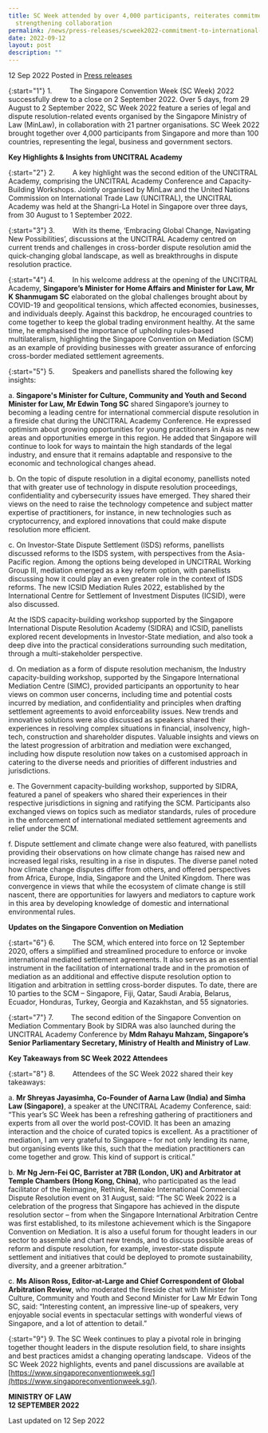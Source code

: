 ```yaml
---
title: SC Week attended by over 4,000 participants, reiterates commitment to
  strengthening collaboration
permalink: /news/press-releases/scweek2022-commitment-to-international-dispute-resolution/
date: 2022-09-12
layout: post
description: ""
---
```

12 Sep 2022 Posted in [Press releases](/news/press-releases)

{:start="1"}
1.         The Singapore Convention Week (SC Week) 2022 successfully drew to a close on 2 September 2022. Over 5 days, from 29 August to 2 September 2022, SC Week 2022 feature a series of legal and dispute resolution-related events organised by the Singapore Ministry of Law (MinLaw), in collaboration with 21 partner organisations. SC Week 2022 brought together over 4,000 participants from Singapore and more than 100 countries, representing the legal, business and government sectors.

**Key Highlights & Insights from UNCITRAL Academy**

{:start="2"}
2.         A key highlight was the second edition of the UNCITRAL Academy, comprising the UNCITRAL Academy Conference and Capacity-Building Workshops. Jointly organised by MinLaw and the United Nations Commission on International Trade Law (UNCITRAL), the UNCITRAL Academy was held at the Shangri-La Hotel in Singapore over three days, from 30 August to 1 September 2022.

{:start="3"}
3.         With its theme, ‘Embracing Global Change, Navigating New Possibilities’, discussions at the UNCITRAL Academy centred on current trends and challenges in cross-border dispute resolution amid the quick-changing global landscape, as well as breakthroughs in dispute resolution practice.

{:start="4"}
4.         In his welcome address at the opening of the UNCITRAL Academy, **Singapore’s Minister for Home Affairs and Minister for Law, Mr K Shanmugam SC** elaborated on the global challenges brought about by COVID-19 and geopolitical tensions, which affected economies, businesses, and individuals deeply. Against this backdrop, he encouraged countries to come together to keep the global trading environment healthy. At the same time, he emphasised the importance of upholding rules-based multilateralism, highlighting the Singapore Convention on Mediation (SCM) as an example of providing businesses with greater assurance of enforcing cross-border mediated settlement agreements.

{:start="5"}
5.         Speakers and panellists shared the following key insights: 

a.	         **Singapore's Minister for Culture, Community and Youth and Second Minister for Law, Mr Edwin Tong SC** shared Singapore’s journey to becoming a leading centre for international commercial dispute resolution in a fireside chat during the UNCITRAL Academy Conference. He expressed optimism about growing opportunities for young practitioners in Asia as new areas and opportunities emerge in this region. He added that Singapore will continue to look for ways to maintain the high standards of the legal industry, and ensure that it remains adaptable and responsive to the economic and technological changes ahead. 

b.	         On the topic of dispute resolution in a digital economy, panellists noted that with greater use of technology in dispute resolution proceedings, confidentiality and cybersecurity issues have emerged. They shared their views on the need to raise the technology competence and subject matter expertise of practitioners, for instance, in new technologies such as cryptocurrency, and explored innovations that could make dispute resolution more efficient. 

c.	         On Investor-State Dispute Settlement (ISDS) reforms, panellists discussed reforms to the ISDS system, with perspectives from the Asia-Pacific region. Among the options being developed in UNCITRAL Working Group III, mediation emerged as a key reform option, with panellists discussing how it could play an even greater role in the context of ISDS reforms. The new ICSID Mediation Rules 2022, established by the International Centre for Settlement of Investment Disputes (ICSID), were also discussed.<br>

At the ISDS capacity-building workshop supported by the Singapore International Dispute Resolution Academy (SIDRA) and ICSID, panellists explored recent developments in Investor-State mediation, and also took a deep dive into the practical considerations surrounding such meditation, through a multi-stakeholder perspective.

d.	         On mediation as a form of dispute resolution mechanism, the Industry capacity-building workshop, supported by the Singapore International Mediation Centre (SIMC), provided participants an opportunity to hear views on common user concerns, including time and potential costs incurred by mediation, and confidentiality and principles when drafting settlement agreements to avoid enforceability issues. New trends and innovative solutions were also discussed as speakers shared their experiences in resolving complex situations in financial, insolvency, high-tech, construction and shareholder disputes. Valuable insights and views on the latest progression of arbitration and mediation were exchanged, including how dispute resolution now takes on a customised approach in catering to the diverse needs and priorities of different industries and jurisdictions. 

e.	         The Government capacity-building workshop, supported by SIDRA, featured a panel of speakers who shared their experiences in their respective jurisdictions in signing and ratifying the SCM. Participants also exchanged views on topics such as mediator standards, rules of procedure in the enforcement of international mediated settlement agreements and relief under the SCM. 

f.	         Dispute settlement and climate change were also featured, with panellists providing their observations on how climate change has raised new and increased legal risks, resulting in a rise in disputes. The diverse panel noted how climate change disputes differ from others, and offered perspectives from Africa, Europe, India, Singapore and the United Kingdom. There was convergence in views that while the ecosystem of climate change is still nascent, there are opportunities for lawyers and mediators to capture work in this area by developing knowledge of domestic and international environmental rules. 

**Updates on the Singapore Convention on Mediation**

{:start="6"}
6.         The SCM, which entered into force on 12 September 2020, offers a simplified and streamlined procedure to enforce or invoke international mediated settlement agreements. It also serves as an essential instrument in the facilitation of international trade and in the promotion of mediation as an additional and effective dispute resolution option to litigation and arbitration in settling cross-border disputes. To date, there are 10 parties to the SCM – Singapore, Fiji, Qatar, Saudi Arabia, Belarus, Ecuador, Honduras, Turkey, Georgia and Kazakhstan, and 55 signatories.

{:start="7"}
7.         The second edition of the Singapore Convention on Mediation Commentary Book by SIDRA was also launched during the UNCITRAL Academy Conference by **Mdm Rahayu Mahzam, Singapore’s Senior Parliamentary Secretary, Ministry of Health and Ministry of Law**.         

**Key Takeaways from SC Week 2022 Attendees**

{:start="8"}
8.         Attendees of the SC Week 2022 shared their key takeaways: 

a.	         **Mr Shreyas Jayasimha, Co-Founder of Aarna Law (India) and Simha Law (Singapore)**, a speaker at the UNCITRAL Academy Conference, said: “This year’s SC Week has been a refreshing gathering of practitioners and experts from all over the world post-COVID. It has been an amazing interaction and the choice of curated topics is excellent. As a practitioner of mediation, I am very grateful to Singapore – for not only lending its name, but organising events like this, such that the mediation practitioners can come together and grow. This kind of support is critical.” 

b.	         **Mr Ng Jern-Fei QC, Barrister at 7BR (London, UK) and Arbitrator at Temple Chambers (Hong Kong, China)**, who participated as the lead facilitator of the Reimagine, Rethink, Remake International Commercial Dispute Resolution event on 31 August, said: “The SC Week 2022 is a celebration of the progress that Singapore has achieved in the dispute resolution sector – from when the Singapore International Arbitration Centre was first established, to its milestone achievement which is the Singapore Convention on Mediation. It is also a useful forum for thought leaders in our sector to assemble and chart new trends, and to discuss possible areas of reform and dispute resolution, for example, investor-state dispute settlement and initiatives that could be deployed to promote sustainability, diversity, and a greener arbitration.” 

c.	         **Ms Alison Ross, Editor-at-Large and Chief Correspondent of Global Arbitration Review**, who moderated the fireside chat with Minister for Culture, Community and Youth and Second Minister for Law Mr Edwin Tong SC, said: “Interesting content, an impressive line-up of speakers, very enjoyable social events in spectacular settings with wonderful views of Singapore, and a lot of attention to detail.”

{:start="9"}
9.          The SC Week continues to play a pivotal role in bringing together thought leaders in the dispute resolution field, to share insights and best practices amidst a changing operating landscape.  Videos of the SC Week 2022 highlights, events and panel discussions are available at [https://www.singaporeconventionweek.sg/](https://www.singaporeconventionweek.sg/).

**MINISTRY OF LAW**
<br>**12 SEPTEMBER 2022**

<p class="right-side-updated">Last updated on 12 Sep 2022</p>